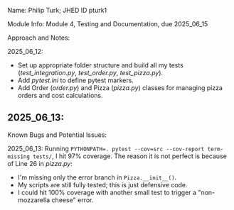 Name: Philip Turk; JHED ID pturk1

Module Info: Module 4, Testing and Documentation, due 2025_06_15

Approach and Notes:

2025_06_12:
- Set up appropriate folder structure and build all my tests (*test_integration.py*, *test_order.py*, *test_pizza.py*).
- Add *pytest.ini* to define pytest markers.
- Add Order (*order.py*) and Pizza (*pizza.py*) classes for managing pizza orders and cost calculations.

2025_06_13:
- 


Known Bugs and Potential Issues:

2025_06_13: Running `PYTHONPATH=. pytest --cov=src --cov-report term-missing tests/`, I hit 97% coverage. The reason it is not perfect is because of Line 26 in *pizza.py*:
- I'm missing only the error branch in `Pizza.__init__()`.
- My scripts are still fully tested; this is just defensive code.
- I could hit 100% coverage with another small test to trigger a "non-mozzarella cheese" error.
